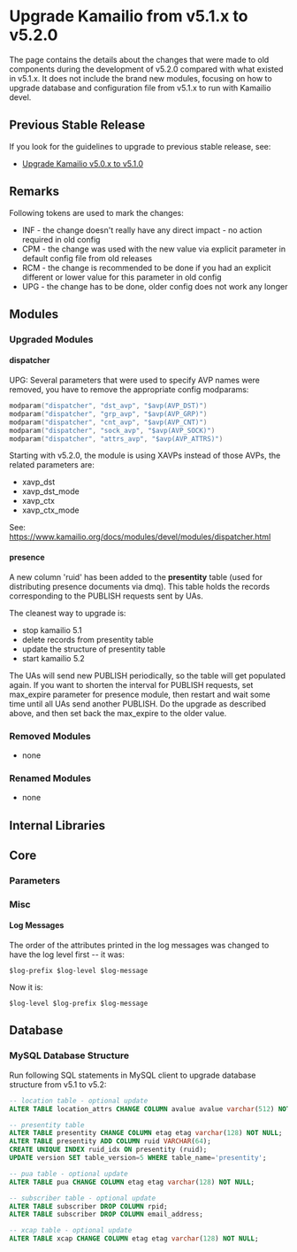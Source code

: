 # Upgrade Kamailio from v5.1.x to v5.2.0

The page contains the details about the changes that were made to old
components during the development of v5.2.0 compared with what existed
in v5.1.x. It does not include the brand new modules, focusing on how to
upgrade database and configuration file from v5.1.x to run with Kamailio
devel.

## Previous Stable Release

If you look for the guidelines to upgrade to previous stable release,
see:

-   [Upgrade Kamailio v5.0.x to v5.1.0](../install/upgrade/5.0.x-to-5.1.0.md)

## Remarks

Following tokens are used to mark the changes:

-   INF - the change doesn't really have any direct impact - no action
    required in old config
-   CPM - the change was used with the new value via explicit parameter
    in default config file from old releases
-   RCM - the change is recommended to be done if you had an explicit
    different or lower value for this parameter in old config
-   UPG - the change has to be done, older config does not work any
    longer

## Modules

### Upgraded Modules

#### dispatcher

UPG: Several parameters that were used to specify AVP names were
removed, you have to remove the appropriate config modparams:

``` c
modparam("dispatcher", "dst_avp", "$avp(AVP_DST)")
modparam("dispatcher", "grp_avp", "$avp(AVP_GRP)")
modparam("dispatcher", "cnt_avp", "$avp(AVP_CNT)")
modparam("dispatcher", "sock_avp", "$avp(AVP_SOCK)")
modparam("dispatcher", "attrs_avp", "$avp(AVP_ATTRS)")
```

Starting with v5.2.0, the module is using XAVPs instead of those AVPs,
the related parameters are:

-   xavp_dst
-   xavp_dst_mode
-   xavp_ctx
-   xavp_ctx_mode

See:
<https://www.kamailio.org/docs/modules/devel/modules/dispatcher.html>

#### presence

A new column 'ruid' has been added to the **presentity** table (used for
distributing presence documents via dmq). This table holds the records
corresponding to the PUBLISH requests sent by UAs.

The cleanest way to upgrade is:

-   stop kamailio 5.1
-   delete records from presentity table
-   update the structure of presentity table
-   start kamailio 5.2

The UAs will send new PUBLISH periodically, so the table will get
populated again. If you want to shorten the interval for PUBLISH
requests, set max_expire parameter for presence module, then restart and
wait some time until all UAs send another PUBLISH. Do the upgrade as
described above, and then set back the max_expire to the older value.

### Removed Modules

-   none

### Renamed Modules

-   none

## Internal Libraries

## Core

### Parameters

### Misc

#### Log Messages

The order of the attributes printed in the log messages was changed to
have the log level first -- it was:

    $log-prefix $log-level $log-message

Now it is:

    $log-level $log-prefix $log-message

## Database

### MySQL Database Structure

Run following SQL statements in MySQL client to upgrade database
structure from v5.1 to v5.2:

``` sql
-- location table - optional update
ALTER TABLE location_attrs CHANGE COLUMN avalue avalue varchar(512) NOT NULL DEFAULT '';

-- presentity table
ALTER TABLE presentity CHANGE COLUMN etag etag varchar(128) NOT NULL;
ALTER TABLE presentity ADD COLUMN ruid VARCHAR(64);
CREATE UNIQUE INDEX ruid_idx ON presentity (ruid);
UPDATE version SET table_version=5 WHERE table_name='presentity';

-- pua table - optional update
ALTER TABLE pua CHANGE COLUMN etag etag varchar(128) NOT NULL;

-- subscriber table - optional update
ALTER TABLE subscriber DROP COLUMN rpid;
ALTER TABLE subscriber DROP COLUMN email_address;

-- xcap table - optional update
ALTER TABLE xcap CHANGE COLUMN etag etag varchar(128) NOT NULL;
```
